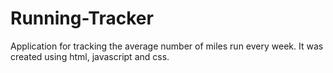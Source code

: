 # Running-Tracker
Application for tracking the average number of miles run every week. It was created using html, javascript and css.
